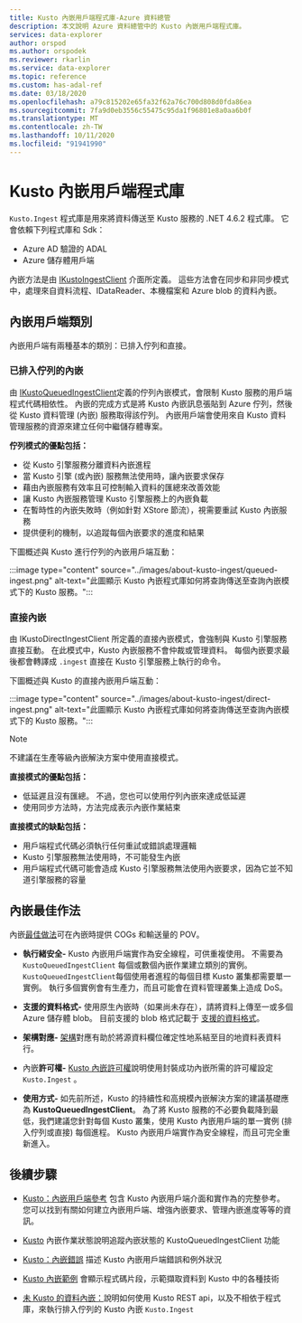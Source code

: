 ```yaml
---
title: Kusto 內嵌用戶端程式庫-Azure 資料總管
description: 本文說明 Azure 資料總管中的 Kusto 內嵌用戶端程式庫。
services: data-explorer
author: orspod
ms.author: orspodek
ms.reviewer: rkarlin
ms.service: data-explorer
ms.topic: reference
ms.custom: has-adal-ref
ms.date: 03/18/2020
ms.openlocfilehash: a79c815202e65fa32f62a76c700d808d0fda86ea
ms.sourcegitcommit: 7fa9d0eb3556c55475c95da1f96801e8a0aa6b0f
ms.translationtype: MT
ms.contentlocale: zh-TW
ms.lasthandoff: 10/11/2020
ms.locfileid: "91941990"
---
```

# <a name="kusto-ingest-client-library"></a>Kusto 內嵌用戶端程式庫 

`Kusto.Ingest` 程式庫是用來將資料傳送至 Kusto 服務的 .NET 4.6.2 程式庫。
它會依賴下列程式庫和 Sdk：

* Azure AD 驗證的 ADAL
* Azure 儲存體用戶端

內嵌方法是由 [IKustoIngestClient](kusto-ingest-client-reference.md#interface-ikustoingestclient) 介面所定義。  這些方法會在同步和非同步模式中，處理來自資料流程、IDataReader、本機檔案和 Azure blob 的資料內嵌。

## <a name="ingest-client-flavors"></a>內嵌用戶端類別

內嵌用戶端有兩種基本的類別：已排入佇列和直接。

### <a name="queued-ingestion"></a>已排入佇列的內嵌

由 [IKustoQueuedIngestClient](kusto-ingest-client-reference.md#interface-ikustoqueuedingestclient)定義的佇列內嵌模式，會限制 Kusto 服務的用戶端程式代碼相依性。 內嵌的完成方式是將 Kusto 內嵌訊息張貼到 Azure 佇列，然後從 Kusto 資料管理 (內嵌) 服務取得該佇列。 內嵌用戶端會使用來自 Kusto 資料管理服務的資源來建立任何中繼儲存體專案。

**佇列模式的優點包括：**

* 從 Kusto 引擎服務分離資料內嵌進程
* 當 Kusto 引擎 (或內嵌) 服務無法使用時，讓內嵌要求保存
* 藉由內嵌服務有效率且可控制輸入資料的匯總來改善效能 
* 讓 Kusto 內嵌服務管理 Kusto 引擎服務上的內嵌負載
* 在暫時性的內嵌失敗時（例如針對 XStore 節流），視需要重試 Kusto 內嵌服務
* 提供便利的機制，以追蹤每個內嵌要求的進度和結果

下圖概述與 Kusto 進行佇列的內嵌用戶端互動：

:::image type="content" source="../images/about-kusto-ingest/queued-ingest.png" alt-text="此圖顯示 Kusto 內嵌程式庫如何將查詢傳送至查詢內嵌模式下的 Kusto 服務。":::
 
### <a name="direct-ingestion"></a>直接內嵌

由 IKustoDirectIngestClient 所定義的直接內嵌模式，會強制與 Kusto 引擎服務直接互動。 在此模式中，Kusto 內嵌服務不會仲裁或管理資料。 每個內嵌要求最後都會轉譯成 `.ingest` 直接在 Kusto 引擎服務上執行的命令。

下圖概述與 Kusto 的直接內嵌用戶端互動：

:::image type="content" source="../images/about-kusto-ingest/direct-ingest.png" alt-text="此圖顯示 Kusto 內嵌程式庫如何將查詢傳送至查詢內嵌模式下的 Kusto 服務。":::

> [!NOTE]
> 不建議在生產等級內嵌解決方案中使用直接模式。

**直接模式的優點包括：**

* 低延遲且沒有匯總。 不過，您也可以使用佇列內嵌來達成低延遲
* 使用同步方法時，方法完成表示內嵌作業結束

**直接模式的缺點包括：**

* 用戶端程式代碼必須執行任何重試或錯誤處理邏輯
* Kusto 引擎服務無法使用時，不可能發生內嵌
* 用戶端程式代碼可能會造成 Kusto 引擎服務無法使用內嵌要求，因為它並不知道引擎服務的容量

## <a name="ingestion-best-practices"></a>內嵌最佳作法

內嵌[最佳做法](kusto-ingest-best-practices.md)可在內嵌時提供 COGs 和輸送量的 POV。

* **執行緒安全-** Kusto 內嵌用戶端實作為安全線程，可供重複使用。 不需要為 `KustoQueuedIngestClient` 每個或數個內嵌作業建立類別的實例。 `KustoQueuedIngestClient`每個使用者進程的每個目標 Kusto 叢集都需要單一實例。 執行多個實例會有生產力，而且可能會在資料管理叢集上造成 DoS。

* **支援的資料格式-** 使用原生內嵌時（如果尚未存在），請將資料上傳至一或多個 Azure 儲存體 blob。 目前支援的 blob 格式記載于 [支援的資料格式](../../../ingestion-supported-formats.md)。

* **架構對應-** 
[架構](../../management/mappings.md)對應有助於將源資料欄位確定性地系結至目的地資料表資料行。

* 內嵌**許可權-** 
[Kusto 內嵌許可權](kusto-ingest-client-permissions.md)說明使用封裝成功內嵌所需的許可權設定 `Kusto.Ingest` 。

* **使用方式-** 如先前所述，Kusto 的持續性和高規模內嵌解決方案的建議基礎應為 **KustoQueuedIngestClient**。
為了將 Kusto 服務的不必要負載降到最低，我們建議您針對每個 Kusto 叢集，使用 Kusto 內嵌用戶端的單一實例 (排入佇列或直接) 每個進程。 Kusto 內嵌用戶端實作為安全線程，而且可完全重新進入。

## <a name="next-steps"></a>後續步驟

* [Kusto：內嵌用戶端參考](kusto-ingest-client-reference.md) 包含 Kusto 內嵌用戶端介面和實作為的完整參考。 您可以找到有關如何建立內嵌用戶端、增強內嵌要求、管理內嵌進度等等的資訊。

* [Kusto](kusto-ingest-client-status.md) 內嵌作業狀態說明追蹤內嵌狀態的 KustoQueuedIngestClient 功能

* [Kusto：內嵌錯誤](kusto-ingest-client-errors.md) 描述 Kusto 內嵌用戶端錯誤和例外狀況

* [Kusto 內嵌範例](kusto-ingest-client-examples.md) 會顯示程式碼片段，示範擷取資料到 Kusto 中的各種技術

* [未 Kusto 的資料內嵌：](kusto-ingest-client-rest.md)說明如何使用 Kusto REST api，以及不相依于程式庫，來執行排入佇列的 Kusto 內嵌 `Kusto.Ingest`


